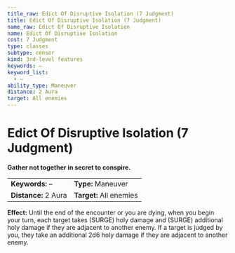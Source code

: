 ```yaml
---
title_raw: Edict Of Disruptive Isolation (7 Judgment)
title: Edict Of Disruptive Isolation (7 Judgment)
name_raw: Edict Of Disruptive Isolation
name: Edict Of Disruptive Isolation
cost: 7 Judgment
type: classes
subtype: censor
kind: 3rd-level features
keywords: –
keyword_list:
  - –
ability_type: Maneuver
distance: 2 Aura
target: All enemies
---
```


# Edict Of Disruptive Isolation (7 Judgment)

**Gather not together in secret to conspire.**

|                      |                         |
| :------------------- | :---------------------- |
| **Keywords:** –      | **Type:** Maneuver      |
| **Distance:** 2 Aura | **Target:** All enemies |

**Effect:** Until the end of the encounter or you are dying, when you begin your turn, each target takes (SURGE) holy damage and (SURGE) additional holy damage if they are adjacent to another enemy. If a target is judged by you, they take an additional 2d6 holy damage if they are adjacent to another enemy.

